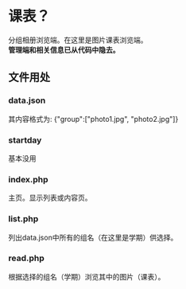 # 课表？
分组相册浏览端。在这里是图片课表浏览端。   
**管理端和相关信息已从代码中隐去。**
## 文件用处
### data.json
其内容格式为: {"group":["photo1.jpg", "photo2.jpg"]}
### startday
基本没用
### index.php
主页。显示列表或内容页。
### list.php
列出data.json中所有的组名（在这里是学期）供选择。
### read.php
根据选择的组名（学期）浏览其中的图片（课表）。
